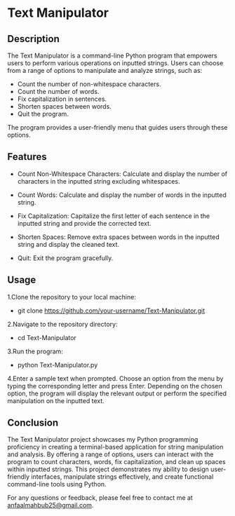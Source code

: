 # Text Manipulator

## Description
The Text Manipulator is a command-line Python program that empowers users to perform various operations on inputted strings. Users can choose from a range of options to manipulate and analyze strings, such as:

- Count the number of non-whitespace characters.
- Count the number of words.
- Fix capitalization in sentences.
- Shorten spaces between words.
- Quit the program.
  
The program provides a user-friendly menu that guides users through these options.

## Features
- Count Non-Whitespace Characters: Calculate and display the number of characters in the inputted string excluding whitespaces.

- Count Words: Calculate and display the number of words in the inputted string.

- Fix Capitalization: Capitalize the first letter of each sentence in the inputted string and provide the corrected text.

- Shorten Spaces: Remove extra spaces between words in the inputted string and display the cleaned text.

- Quit: Exit the program gracefully.

## Usage
1.Clone the repository to your local machine:
- git clone https://github.com/your-username/Text-Manipulator.git

  
2.Navigate to the repository directory:
- cd Text-Manipulator


3.Run the program:
- python Text-Manipulator.py


4.Enter a sample text when prompted.
Choose an option from the menu by typing the corresponding letter and press Enter.
Depending on the chosen option, the program will display the relevant output or perform the specified manipulation on the inputted text.

## Conclusion
The Text Manipulator project showcases my Python programming proficiency in creating a terminal-based application for string manipulation and analysis. By offering a range of options, users can interact with the program to count characters, words, fix capitalization, and clean up spaces within inputted strings. This project demonstrates my ability to design user-friendly interfaces, manipulate strings effectively, and create functional command-line tools using Python.

For any questions or feedback, please feel free to contact me at [anfaalmahbub25@gmail.com](mailto:anfaalmahbub25@gmail.com).
